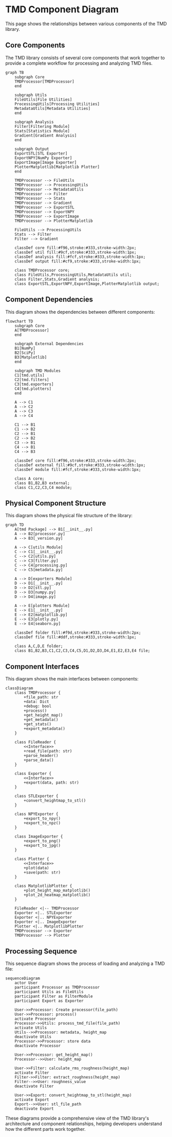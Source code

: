# TMD Component Diagram

This page shows the relationships between various components of the TMD library.

## Core Components

The TMD library consists of several core components that work together to provide a complete workflow for processing and analyzing TMD files.

```mermaid
graph TB
    subgraph Core
    TMDProcessor[TMDProcessor]
    end

    subgraph Utils
    FileUtils[File Utilities]
    ProcessingUtils[Processing Utilities]
    MetadataUtils[Metadata Utilities]
    end

    subgraph Analysis
    Filter[Filtering Module]
    Stats[Statistics Module]
    Gradient[Gradient Analysis]
    end

    subgraph Output
    ExportSTL[STL Exporter]
    ExportNPY[NumPy Exporter]
    ExportImage[Image Exporter]
    PlotterMatplotlib[Matplotlib Plotter]
    end

    TMDProcessor --> FileUtils
    TMDProcessor --> ProcessingUtils
    TMDProcessor --> MetadataUtils
    TMDProcessor --> Filter
    TMDProcessor --> Stats
    TMDProcessor --> Gradient
    TMDProcessor --> ExportSTL
    TMDProcessor --> ExportNPY
    TMDProcessor --> ExportImage
    TMDProcessor --> PlotterMatplotlib

    FileUtils --> ProcessingUtils
    Stats --> Filter
    Filter --> Gradient

    classDef core fill:#f96,stroke:#333,stroke-width:2px;
    classDef util fill:#9cf,stroke:#333,stroke-width:1px;
    classDef analysis fill:#fcf,stroke:#333,stroke-width:1px;
    classDef output fill:#cf9,stroke:#333,stroke-width:1px;

    class TMDProcessor core;
    class FileUtils,ProcessingUtils,MetadataUtils util;
    class Filter,Stats,Gradient analysis;
    class ExportSTL,ExportNPY,ExportImage,PlotterMatplotlib output;
```

## Component Dependencies

This diagram shows the dependencies between different components:

```mermaid
flowchart TD
    subgraph Core
    A[TMDProcessor]
    end

    subgraph External Dependencies
    B1[NumPy]
    B2[SciPy]
    B3[Matplotlib]
    end

    subgraph TMD Modules
    C1[tmd.utils]
    C2[tmd.filters]
    C3[tmd.exporters]
    C4[tmd.plotters]
    end

    A --> C1
    A --> C2
    A --> C3
    A --> C4

    C1 --> B1
    C1 --> B2
    C2 --> B1
    C2 --> B2
    C3 --> B1
    C4 --> B1
    C4 --> B3

    classDef core fill:#f96,stroke:#333,stroke-width:2px;
    classDef external fill:#9cf,stroke:#333,stroke-width:1px;
    classDef module fill:#fcf,stroke:#333,stroke-width:1px;

    class A core;
    class B1,B2,B3 external;
    class C1,C2,C3,C4 module;
```

## Physical Component Structure

This diagram shows the physical file structure of the library:

```mermaid
graph TD
    A[tmd Package] --> B1[__init__.py]
    A --> B2[processor.py]
    A --> B3[_version.py]

    A --> C[utils Module]
    C --> C1[__init__.py]
    C --> C2[utils.py]
    C --> C3[filter.py]
    C --> C4[processing.py]
    C --> C5[metadata.py]

    A --> D[exporters Module]
    D --> D1[__init__.py]
    D --> D2[stl.py]
    D --> D3[numpy.py]
    D --> D4[image.py]

    A --> E[plotters Module]
    E --> E1[__init__.py]
    E --> E2[matplotlib.py]
    E --> E3[plotly.py]
    E --> E4[seaborn.py]

    classDef folder fill:#f9d,stroke:#333,stroke-width:2px;
    classDef file fill:#ddf,stroke:#333,stroke-width:1px;

    class A,C,D,E folder;
    class B1,B2,B3,C1,C2,C3,C4,C5,D1,D2,D3,D4,E1,E2,E3,E4 file;
```

## Component Interfaces

This diagram shows the main interfaces between components:

```mermaid
classDiagram
    class TMDProcessor {
        +file_path: str
        +data: Dict
        +debug: bool
        +process()
        +get_height_map()
        +get_metadata()
        +get_stats()
        +export_metadata()
    }

    class FileReader {
        <<Interface>>
        +read_file(path: str)
        +parse_header()
        +parse_data()
    }

    class Exporter {
        <<Interface>>
        +export(data, path: str)
    }

    class STLExporter {
        +convert_heightmap_to_stl()
    }

    class NPYExporter {
        +export_to_npy()
        +export_to_npz()
    }

    class ImageExporter {
        +export_to_png()
        +export_to_jpg()
    }

    class Plotter {
        <<Interface>>
        +plot(data)
        +save(path: str)
    }

    class MatplotlibPlotter {
        +plot_height_map_matplotlib()
        +plot_2d_heatmap_matplotlib()
    }

    FileReader <|-- TMDProcessor
    Exporter <|.. STLExporter
    Exporter <|.. NPYExporter
    Exporter <|.. ImageExporter
    Plotter <|.. MatplotlibPlotter
    TMDProcessor --> Exporter
    TMDProcessor --> Plotter
```

## Processing Sequence

This sequence diagram shows the process of loading and analyzing a TMD file:

```mermaid
sequenceDiagram
    actor User
    participant Processor as TMDProcessor
    participant Utils as FileUtils
    participant Filter as FilterModule
    participant Export as Exporter

    User->>Processor: Create processor(file_path)
    User->>Processor: process()
    activate Processor
    Processor->>Utils: process_tmd_file(file_path)
    activate Utils
    Utils-->>Processor: metadata, height_map
    deactivate Utils
    Processor->>Processor: store data
    deactivate Processor

    User->>Processor: get_height_map()
    Processor-->>User: height_map

    User->>Filter: calculate_rms_roughness(height_map)
    activate Filter
    Filter->>Filter: extract_roughness(height_map)
    Filter-->>User: roughness_value
    deactivate Filter

    User->>Export: convert_heightmap_to_stl(height_map)
    activate Export
    Export-->>User: stl_file_path
    deactivate Export
```

These diagrams provide a comprehensive view of the TMD library's architecture and component relationships, helping developers understand how the different parts work together.
